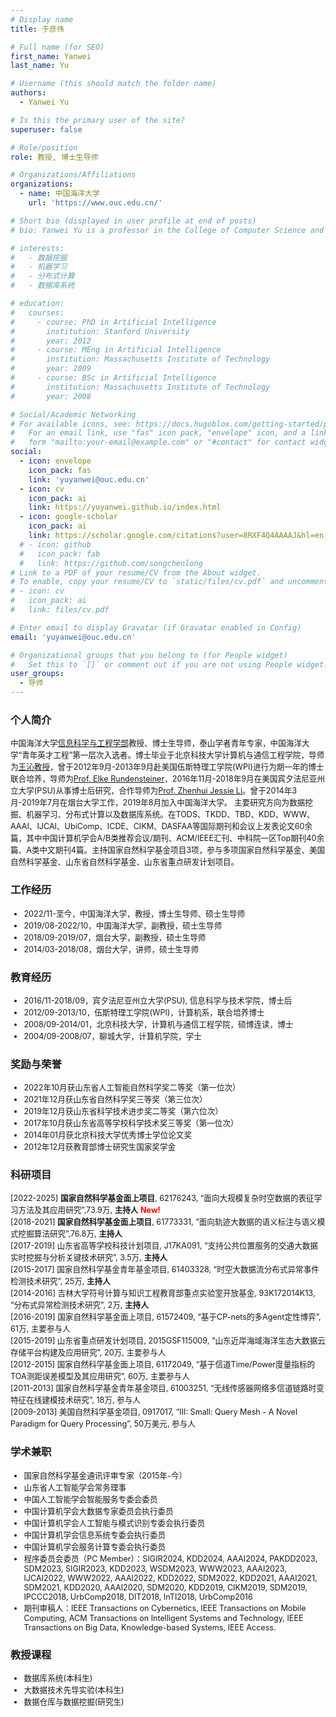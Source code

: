 ```yaml
---
# Display name
title: 于彦伟

# Full name (for SEO)
first_name: Yanwei
last_name: Yu

# Username (this should match the folder name)
authors:
  - Yanwei Yu

# Is this the primary user of the site?
superuser: false

# Role/position
role: 教授, 博士生导师

# Organizations/Affiliations
organizations:
  - name: 中国海洋大学
    url: 'https://www.ouc.edu.cn/'

# Short bio (displayed in user profile at end of posts)
# bio: Yanwei Yu is a professor in the College of Computer Science and Technology of Ocean University of China. He received the B.S. degree from Liaocheng University, China, in 2008 and the Ph.D. degree from University of Science and Technology Beijing, China, in 2014, respectively. From 2012 to 2013, he was a visiting Ph.D. student at the Department of Computer Science of Worcester Polytechnic Institute. From 2016 to 2018, he was a postdoc researcher at the College of Information Sciences and Technology of Pennsylvania State University. His research interests include data mining, machine learning, distributed computing, and database systems. He published more than 60 papers in TODS, TKDD, TBD, KDD, WWW, AAAI, IJCAI, UbiComp, ICDE, CIKM, DASFAA, and other top journals and conferences. His research is funded by the National Natural Science Foundation of China, the National Science Foundations, the Natural Science Foundation of Shandong Province, and the Shandong Provincial Key R&D Program.

# interests:
#   - 数据挖掘
#   - 机器学习
#   - 分布式计算
#   - 数据库系统

# education:
#   courses:
#     - course: PhD in Artificial Intelligence
#       institution: Stanford University
#       year: 2012
#     - course: MEng in Artificial Intelligence
#       institution: Massachusetts Institute of Technology
#       year: 2009
#     - course: BSc in Artificial Intelligence
#       institution: Massachusetts Institute of Technology
#       year: 2008

# Social/Academic Networking
# For available icons, see: https://docs.hugoblox.com/getting-started/page-builder/#icons
#   For an email link, use "fas" icon pack, "envelope" icon, and a link in the
#   form "mailto:your-email@example.com" or "#contact" for contact widget.
social:
  - icon: envelope
    icon_pack: fas
    link: 'yuyanwei@ouc.edu.cn'
  - icon: cv
    icon_pack: ai
    link: https://yuyanwei.github.io/index.html
  - icon: google-scholar
    icon_pack: ai
    link: https://scholar.google.com/citations?user=8RXF4Q4AAAAJ&hl=en
  # - icon: github
  #   icon_pack: fab
  #   link: https://github.com/songchenlong
# Link to a PDF of your resume/CV from the About widget.
# To enable, copy your resume/CV to `static/files/cv.pdf` and uncomment the lines below.
# - icon: cv
#   icon_pack: ai
#   link: files/cv.pdf

# Enter email to display Gravatar (if Gravatar enabled in Config)
email: 'yuyanwei@ouc.edu.cn'

# Organizational groups that you belong to (for People widget)
#   Set this to `[]` or comment out if you are not using People widget.
user_groups:
  - 导师
---
```


### 个人简介
<div style="font-size: 0.9em;"> <!-- 全局调小至原字体的90%，注意隔一行 -->

中国海洋大学[信息科学与工程学部](https://it.ouc.edu.cn/)教授、博士生导师，泰山学者青年专家，中国海洋大学“青年英才工程”第一层次入选者。博士毕业于北京科技大学计算机与通信工程学院，导师为[王沁教授](https://baike.baidu.com/item/%E7%8E%8B%E6%B2%81/2049219?fr=aladdin)，曾于2012年9月-2013年9月赴美国伍斯特理工学院(WPI)进行为期一年的博士联合培养，导师为[Prof. Elke Rundensteiner](https://www.wpi.edu/people/faculty/rundenst)，2016年11月-2018年9月在美国宾夕法尼亚州立大学(PSU)从事博士后研究，合作导师为[Prof. Zhenhui Jessie Li](https://faculty.ist.psu.edu/jessieli/Site/index.html)。曾于2014年3月-2019年7月在烟台大学工作，2019年8月加入中国海洋大学。 主要研究方向为数据挖掘、机器学习、分布式计算以及数据库系统。在TODS、TKDD、TBD、KDD、WWW、AAAI、IJCAI、UbiComp、ICDE、CIKM、DASFAA等国际期刊和会议上发表论文60余篇，其中中国计算机学会A/B类推荐会议/期刊、ACM/IEEE汇刊、中科院一区Top期刊40余篇、A类中文期刊4篇。主持国家自然科学基金项目3项，参与多项国家自然科学基金、美国自然科学基金、山东省自然科学基金、山东省重点研发计划项目。

</div>

### 工作经历
<div style="font-size: 0.9em;"> <!-- 调小至原字体的90% -->

- 2022/11-至今，中国海洋大学，教授，博士生导师、硕士生导师
- 2019/08-2022/10，中国海洋大学，副教授，硕士生导师
- 2018/09-2019/07，烟台大学，副教授，硕士生导师
- 2014/03-2018/08，烟台大学，讲师，硕士生导师

</div>

### 教育经历
<div style="font-size: 0.9em;"> <!-- 调小至原字体的90% -->

- 2016/11-2018/09，宾夕法尼亚州立大学(PSU), 信息科学与技术学院，博士后
- 2012/09-2013/10，伍斯特理工学院(WPI)，计算机系，联合培养博士
- 2008/09-2014/01，北京科技大学，计算机与通信工程学院，硕博连读，博士
- 2004/09-2008/07，聊城大学，计算机学院，学士

</div>

### 奖励与荣誉
<div style="font-size: 0.9em;"> <!-- 调小至原字体的90% -->

- 2022年10月获山东省人工智能自然科学奖二等奖（第一位次）
- 2021年12月获山东省自然科学奖三等奖（第三位次）
- 2019年12月获山东省科学技术进步奖二等奖（第六位次）
- 2017年10月获山东省高等学校科学技术奖三等奖（第一位次）
- 2014年01月获北京科技大学优秀博士学位论文奖
- 2012年12月获教育部博士研究生国家奖学金

</div>

### 科研项目
<div style="font-size: 0.9em;"> <!-- 调小至原字体的90% -->

[2022-2025] **国家自然科学基金面上项目**, 62176243, “面向大规模复杂时空数据的表征学习方法及其应用研究”,73.9万, **主持人** <span style="color:red;">**New!**</span>     
[2018-2021] **国家自然科学基金面上项目**, 61773331, “面向轨迹大数据的语义标注与语义模式挖掘算法研究”,76.8万, **主持人**      
[2017-2019] 山东省高等学校科技计划项目, J17KA091, “支持公共位置服务的交通大数据实时挖掘与分析关键技术研究”, 3.5万, **主持人**        
[2015-2017] 国家自然科学基金青年基金项目, 61403328, “时空大数据流分布式异常事件检测技术研究”, 25万, **主持人**          
[2014-2016] 吉林大学符号计算与知识工程教育部重点实验室开放基金, 93K172014K13, “分布式异常检测技术研究”, 2万, **主持人**          
[2016-2019] 国家自然科学基金面上项目, 61572409, “基于CP-nets的多Agent定性博弈”, 61万, 主要参与人     
[2015-2019] 山东省重点研发计划项目, 2015GSF115009, “山东近岸海域海洋生态大数据云存储平台构建及应用研究”, 20万, 主要参与人     
[2012-2015] 国家自然科学基金面上项目, 61172049, “基于信道Time/Power度量指标的TOA测距误差模型及其应用研究”, 60万, 主要参与人      
[2011-2013] 国家自然科学基金青年基金项目, 61003251, “无线传感器网络多信道链路时变特征在线建模技术研究”, 18万, 参与人      
[2009-2013] 美国自然科学基金项目, 0917017, “III: Small: Query Mesh - A Novel Paradigm for Query Processing”, 50万美元, 参与人        

</div>


### 学术兼职
<div style="font-size: 0.9em;"> <!-- 调小至原字体的90% -->

- 国家自然科学基金通讯评审专家（2015年-今）  
- 山东省人工智能学会常务理事    
- 中国人工智能学会智能服务专委会委员
- 中国计算机学会大数据专家委员会执行委员
- 中国计算机学会人工智能与模式识别专委会执行委员
- 中国计算机学会信息系统专委会执行委员
- 中国计算机学会服务计算专委会执行委员
- 程序委员会委员（PC Member）：SIGIR2024, KDD2024, AAAI2024, PAKDD2023, SDM2023, SIGIR2023, KDD2023, WSDM2023, WWW2023, AAAI2023, IJCAI2022, WWW2022, AAAI2022, KDD2022, SDM2022, KDD2021, AAAI2021, SDM2021, KDD2020, AAAI2020, SDM2020, KDD2019, CIKM2019, SDM2019, IPCCC2018, UrbComp2018, DIT2018, InTI2018, UrbComp2016
- 期刊审稿人：IEEE Transactions on Cybernetics, IEEE Transactions on Mobile Computing, ACM Transactions on Intelligent Systems and Technology, IEEE Transactions on Big Data, Knowledge-based Systems, IEEE Access.

</div>




### 教授课程
<div style="font-size: 0.9em;"> <!-- 调小至原字体的90% -->

- 数据库系统(本科生)
- 大数据技术先导实验(本科生)
- 数据仓库与数据挖掘(研究生)

</div>
